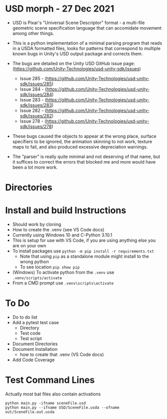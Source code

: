 # USD morph - 27 Dec 2021

- USD is Pixar's "Universal Scene Descriptor" format - a multi-file geometric scene specification language that can accomidate movement among other things.
- This is a python implementation of a minimal parsing program that reads in a USDA formatted files, looks for patterns that correspond to multiple known bugs in Unity's USD output package and corrects them. 

- The bugs are detailed on the Unity USD GitHub issue page: (https://github.com/Unity-Technologies/usd-unity-sdk/issues)
   - Issue 285 - (https://github.com/Unity-Technologies/usd-unity-sdk/issues/285)
   - Issue 284 - (https://github.com/Unity-Technologies/usd-unity-sdk/issues/284)
   - Issue 283 - (https://github.com/Unity-Technologies/usd-unity-sdk/issues/283)
   - Issue 282 - (https://github.com/Unity-Technologies/usd-unity-sdk/issues/282)
   - Issue 278 - (https://github.com/Unity-Technologies/usd-unity-sdk/issues/278)
- These bugs caused the objects to appear at the wrong place, surface specifiers to be ignored, the animation skinning to not work, texture maps to fail, and also produced excessive depreciation warnings. 
- The "parser" is really quite minimal and not deserving of that name, but it suffices to correct the errors that blocked me and more would have been a lot more work.

# Directories

# Install and build Instructions
- Should work by cloning 
- How to create the .venv (see VS Code docs)
- Currently using Windows 10 and C-Python 3.10.1
- This is setup for use with VS Code, if you are using anything else you are on your own
- To install packages use `python -m pip install -r requirements.txt`
   - Note that using `pip` as a standalone module might install to the wrong python 
   - To see location `pip show pip`
- (Windows) To activate python from the `.venv` use `.venv/scripts/activate`
- From a CMD prompt use `.venv\scripts\activate`


# To Do
- Do to do list
- Add a pytest test case
   - Directory
   - Test code
   - Test script
- Document Directories
- Document Installation
   - how to create that .venv (VS Code docs)
- Add Code Coverage




# Test Command Lines
Actually most bat files also contain activations
```
python main.py -ifname sceneFile.usd
python main.py --ifname USD/SceneFile.usda --ofname out/SceneFile.out.usda
```

